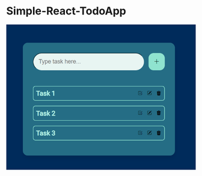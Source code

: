 # Simple-React-TodoApp
![Final Preview](https://github.com/ARVINxRO/Simple-React-TodoApp/blob/main/public/Final-Preview.png?raw=true)
